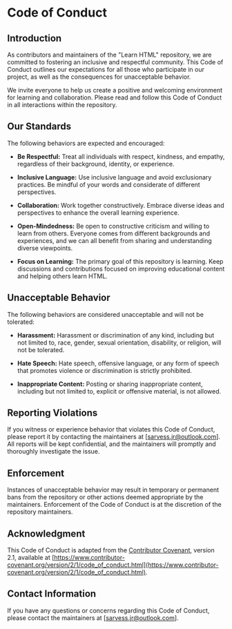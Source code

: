 # Code of Conduct

## Introduction

As contributors and maintainers of the "Learn HTML" repository, we are committed to fostering an inclusive and respectful community. This Code of Conduct outlines our expectations for all those who participate in our project, as well as the consequences for unacceptable behavior.

We invite everyone to help us create a positive and welcoming environment for learning and collaboration. Please read and follow this Code of Conduct in all interactions within the repository.

## Our Standards

The following behaviors are expected and encouraged:

- **Be Respectful:** Treat all individuals with respect, kindness, and empathy, regardless of their background, identity, or experience.

- **Inclusive Language:** Use inclusive language and avoid exclusionary practices. Be mindful of your words and considerate of different perspectives.

- **Collaboration:** Work together constructively. Embrace diverse ideas and perspectives to enhance the overall learning experience.

- **Open-Mindedness:** Be open to constructive criticism and willing to learn from others. Everyone comes from different backgrounds and experiences, and we can all benefit from sharing and understanding diverse viewpoints.

- **Focus on Learning:** The primary goal of this repository is learning. Keep discussions and contributions focused on improving educational content and helping others learn HTML.

## Unacceptable Behavior

The following behaviors are considered unacceptable and will not be tolerated:

- **Harassment:** Harassment or discrimination of any kind, including but not limited to, race, gender, sexual orientation, disability, or religion, will not be tolerated.


- **Hate Speech:** Hate speech, offensive language, or any form of speech that promotes violence or discrimination is strictly prohibited.

- **Inappropriate Content:** Posting or sharing inappropriate content, including but not limited to, explicit or offensive material, is not allowed.

## Reporting Violations

If you witness or experience behavior that violates this Code of Conduct, please report it by contacting the maintainers at [sarvess.jr@outlook.com]. All reports will be kept confidential, and the maintainers will promptly and thoroughly investigate the issue.

## Enforcement

Instances of unacceptable behavior may result in temporary or permanent bans from the repository or other actions deemed appropriate by the maintainers. Enforcement of the Code of Conduct is at the discretion of the repository maintainers.

## Acknowledgment

This Code of Conduct is adapted from the [Contributor Covenant](https://www.contributor-covenant.org/version/2/1/code_of_conduct.html), version 2.1, available at [https://www.contributor-covenant.org/version/2/1/code_of_conduct.html](https://www.contributor-covenant.org/version/2/1/code_of_conduct.html).

## Contact Information

If you have any questions or concerns regarding this Code of Conduct, please contact the maintainers at [sarvess.jr@outlook.com].
